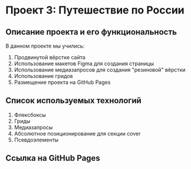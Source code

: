 # Проект 3: Путешествие по России

## Описание проекта и его функциональность

В данном проекте мы учились:
1. Продвинутой вёрстке сайта
2. Использование макетов Figma для создания страницы 
3. Использование медиазапросов для создания "резиновой" вёрстки
4. Использование гридов
5. Размещение проекта на GitHub Pages

## Cписок используемых технологий

1. Флексбоксы
2. Гриды
3. Медиазапросы
4. Абсолютное позиционирование для секции cover
5. Псевдоэлементы

## Ссылка на GitHub Pages


